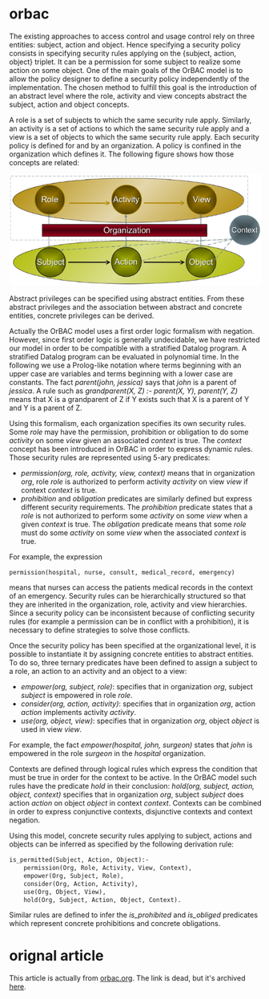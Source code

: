 # orbac

The existing approaches to access control and usage control rely on three
entities: subject, action and object. Hence specifying a security policy
consists in specifying security rules applying on the {subject, action, object}
triplet. It can be a permission for some subject to realize some action on some
object. One of the main goals of the OrBAC model is to allow the policy
designer to define a security policy independently of the implementation. The
chosen method to fulfill this goal is the introduction of an abstract level
where the role, activity and view concepts abstract the subject, action and
object concepts.

A role is a set of subjects to which the same security rule apply. Similarly,
an activity is a set of actions to which the same security rule apply and a
view is a set of objects to which the same security rule apply. Each security
policy is defined for and by an organization. A policy is confined in the
organization which defines it. The following figure shows how those concepts
are related:

<p>
    <img src="diagram.png" alt="Diagram" />
</p>

Abstract privileges can be specified using abstract entities. From these
abstract privileges and the association between abstract and concrete entities,
concrete privileges can be derived.

Actually the OrBAC model uses a first order logic formalism with negation.
However, since first order logic is generally undecidable, we have restricted
our model in order to be compatible with a stratified Datalog program. A
stratified Datalog program can be evaluated in polynomial time. In the
following we use a Prolog-like notation where terms beginning with an upper
case are variables and terms beginning with a lower case are constants. The
fact _parent(john, jessica)_ says that _john_ is a parent of _jessica_. A rule
such as _grandparent(X, Z) :- parent(X, Y), parent(Y, Z)_ means that X is a
grandparent of Z if Y exists such that X is a parent of Y and Y is a parent of
Z.

Using this formalism, each organization specifies its own security rules. Some
_role_ may have the permission, prohibition or obligation to do some _activity_
on some _view_ given an associated _context_ is true. The _context_ concept has
been introduced in OrBAC in order to express dynamic rules. Those security
rules are represented using 5-ary predicates:

- _permission(org, role, activity, view, context)_ means that in organization
  _org_, role _role_ is authorized to perform activity _activity_ on view
  _view_ if context _context_ is true.
- _prohibition_ and _obligation_ predicates are similarly defined but express
  different security requirements. The _prohibition_ predicate states that a
  _role_ is not authorized to perform some _activity_ on some _view_ when a
  given _context_ is true. The _obligation_ predicate means that some _role_
  must do some _activity_ on some _view_ when the associated _context_ is true.

For example, the expression

    permission(hospital, nurse, consult, medical_record, emergency)

means that nurses can access the patients medical records in the context of an
emergency. Security rules can be hierarchically structured so that they are
inherited in the organization, role, activity and view hierarchies. Since a
security policy can be inconsistent because of conflicting security rules (for
example a permission can be in conflict with a prohibition), it is necessary to
define strategies to solve those conflicts.

Once the security policy has been specified at the organizational level, it is
possible to instantiate it by assigning concrete entities to abstract entities.
To do so, three ternary predicates have been defined to assign a subject to a
role, an action to an activity and an object to a view:

- _empower(org, subject, role)_: specifies that in organization _org_, subject
  _subject_ is empowered in role _role_.
- _consider(org, action, activity)_: specifies that in organization _org_,
  action _action_ implements activity _activity_.
- _use(org, object, view)_: specifies that in organization _org_, object
  _object_ is used in view _view_.

For example, the fact _empower(hospital, john, surgeon)_ states that _john_ is
empowered in the role _surgeon_ in the _hospital_ organization.

Contexts are defined through logical rules which express the condition that
must be true in order for the context to be active. In the OrBAC model such
rules have the predicate _hold_ in their conclusion: _hold(org, subject,
action, object, context)_ specifies that in organization _org_, subject
_subject_ does action _action_ on object _object_ in context _context_.
Contexts can be combined in order to express conjunctive contexts, disjunctive
contexts and context negation.

Using this model, concrete security rules applying to subject, actions and
objects can be inferred as specified by the following derivation rule:

    is_permitted(Subject, Action, Object):-
        permission(Org, Role, Activity, View, Context),
        empower(Org, Subject, Role),
        consider(Org, Action, Activity),
        use(Org, Object, View),
        hold(Org, Subject, Action, Object, Context).

Similar rules are defined to infer the _is_prohibited_ and _is_obliged_
predicates which represent concrete prohibitions and concrete obligations.

# orignal article

This article is actually from [orbac.org][orbac]. The link is dead, but it's
archived [here][archive].

[orbac]: http://orbac.org/?page_id=21
[archive]: https://web.archive.org/web/20180214211324/http://orbac.org/?page_id=21
